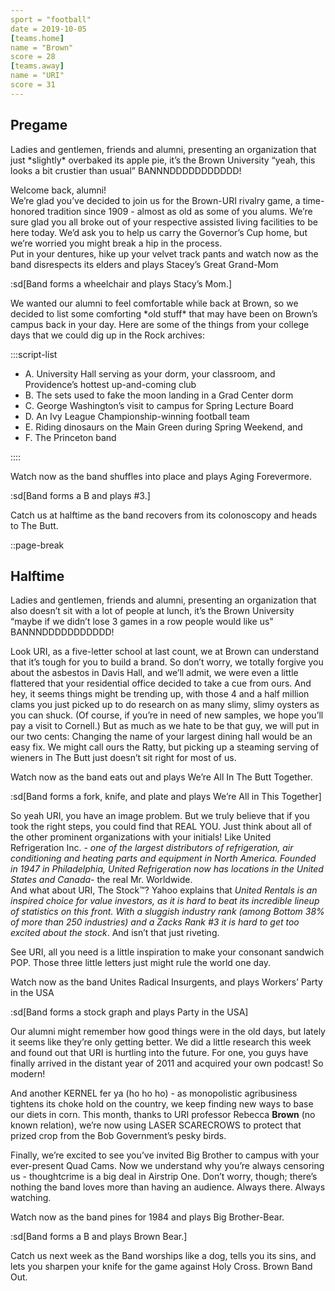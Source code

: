 ```yaml
---
sport = "football"
date = 2019-10-05
[teams.home]
name = "Brown"
score = 28
[teams.away]
name = "URI"
score = 31
---
```


## Pregame

Ladies and gentlemen, friends and alumni, presenting an organization that just \*slightly\* overbaked its apple pie, it’s the Brown University “yeah, this looks a bit crustier than usual” BANNNDDDDDDDDDDD!

Welcome back, alumni!\
We’re glad you’ve decided to join us for the Brown-URI rivalry game, a time-honored tradition since 1909 - almost as old as some of you alums. We’re sure glad you all broke out of your respective assisted living facilities to be here today. We’d ask you to help us carry the Governor’s Cup home, but we’re worried you might break a hip in the process.\
Put in your dentures, hike up your velvet track pants and watch now as the band disrespects its elders and plays Stacey’s Great Grand-Mom

:sd[Band forms a wheelchair and plays Stacy’s Mom.]

We wanted our alumni to feel comfortable while back at Brown, so we decided to list some comforting \*old stuff\* that may have been on Brown’s campus back in your day. Here are some of the things from your college days that we could dig up in the Rock archives:

:::script-list

- A. University Hall serving as your dorm, your classroom, and Providence’s hottest up-and-coming club
- B. The sets used to fake the moon landing in a Grad Center dorm
- C. George Washington’s visit to campus for Spring Lecture Board
- D. An Ivy League Championship-winning football team
- E. Riding dinosaurs on the Main Green during Spring Weekend, and
- F. The Princeton band

::::

Watch now as the band shuffles into place and plays Aging Forevermore.

:sd[Band forms a B and plays #3.]

Catch us at halftime as the band recovers from its colonoscopy and heads to The Butt.

::page-break

## Halftime

Ladies and gentlemen, friends and alumni, presenting an organization that also doesn’t sit with a lot of people at lunch, it’s the Brown University “maybe if we didn’t lose 3 games in a row people would like us” BANNNDDDDDDDDDDD!

Look URI, as a five-letter school at last count, we at Brown can understand that it’s tough for you to build a brand. So don’t worry, we totally forgive you about the asbestos in Davis Hall, and we’ll admit, we were even a little flattered that your residential office decided to take a cue from ours. And hey, it seems things might be trending up, with those 4 and a half million clams you just picked up to do research on as many slimy, slimy oysters as you can shuck. (Of course, if you’re in need of new samples, we hope you’ll pay a visit to Cornell.) But as much as we hate to be that guy, we will put in our two cents: Changing the name of your largest dining hall would be an easy fix. We might call ours the Ratty, but picking up a steaming serving of wieners in The Butt just doesn’t sit right for most of us.

Watch now as the band eats out and plays We’re All In The Butt Together.

:sd[Band forms a fork, knife, and plate and plays We’re All in This Together]

So yeah URI, you have an image problem. But we truly believe that if you took the right steps, you could find that REAL YOU. Just think about all of the other prominent organizations with your initials! Like United Refrigeration Inc. - _one of the largest distributors of refrigeration, air conditioning and heating parts and equipment in North America. Founded in 1947 in Philadelphia, United Refrigeration now has locations in the United States and Canada_- the real Mr. Worldwide.\
And what about URI, The Stock™? Yahoo explains that _United Rentals is an inspired choice for value investors, as it is hard to beat its incredible lineup of statistics on this front. With a sluggish industry rank (among Bottom 38% of more than 250 industries) and a Zacks Rank #3 it is hard to get too excited about the stock_. And isn’t that just riveting.

See URI, all you need is a little inspiration to make your consonant sandwich POP. Those three little letters just might rule the world one day.

Watch now as the band Unites Radical Insurgents, and plays Workers’ Party in the USA

:sd[Band forms a stock graph and plays Party in the USA]

Our alumni might remember how good things were in the old days, but lately it seems like they’re only getting better. We did a little research this week and found out that URI is hurtling into the future. For one, you guys have finally arrived in the distant year of 2011 and acquired your own podcast! So modern!

And another KERNEL fer ya (ho ho ho) - as monopolistic agribusiness tightens its choke hold on the country, we keep finding new ways to base our diets in corn. This month, thanks to URI professor Rebecca **Brown** (no known relation), we’re now using LASER SCARECROWS to protect that prized crop from the Bob Government’s pesky birds.

Finally, we’re excited to see you’ve invited Big Brother to campus with your ever-present Quad Cams. Now we understand why you’re always censoring us - thoughtcrime is a big deal in Airstrip One. Don’t worry, though; there’s nothing the band loves more than having an audience. Always there. Always watching.

Watch now as the band pines for 1984 and plays Big Brother-Bear.

:sd[Band forms a B and plays Brown Bear.]

Catch us next week as the Band worships like a dog, tells you its sins, and lets you sharpen your knife for the game against Holy Cross. Brown Band Out.

